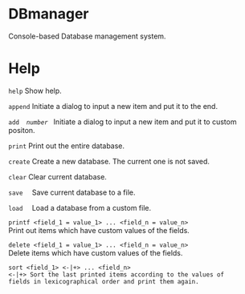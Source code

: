# DBmanager

Console-based Database management system.

# Help

<code>help</code>
   Show help.

<code>append</code>
   Initiate a dialog to input a new item and put it to the end.

<code>add <i> number </i></code>
   Initiate a dialog to input a new item and put it to custom positon.

<code>print</code>
   Print out the entire database.

<code>create</code>
   Create a new database. The current one is not saved.

<code>clear</code>
   Clear current database.

<code>save <filename> </code>
   Save current database to a file.

<code>load <filename> </code>
   Load a database from a custom file.

<code>printf <field_1 = value_1> ... <field_n = value_n> </code>
   Print out items which have custom values of the fields.

<code>delete <field_1 = value_1> ... <field_n = value_n> </code>
   Delete items which have custom values of the fields.

<code>sort <field_1> <-|+> ... <field_n> <-|+>
   Sort the last printed items according to the values of fields in lexicographical order and print them again.
